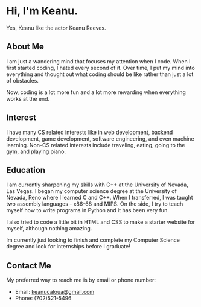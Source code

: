 # Hi, I'm Keanu.

Yes, Keanu like the actor Keanu Reeves.

## About Me
I am just a wandering mind that focuses my attention when I code. When I first started coding, I hated every second of it. Over time, I put my mind into everything and thought out
what coding should be like rather than just a lot of obstacles.

Now, coding is a lot more fun and a lot more rewarding when everything works at the end. 

## Interest
I have many CS related interests like in web development, backend development, game development, software engineering, and even machine learning.
Non-CS related interests include traveling, eating, going to the gym, and playing piano.

## Education
I am currently sharpening my skills with C++ at the University of Nevada, Las Vegas. I began my computer science degree at the University of Nevada, Reno where I learned C and C++.
When I transferred, I was taught two assembly languages - x86-68 and MIPS. On the side, I try to teach myself how to write programs in Python and it has been very fun. 

I also tried to code a little bit in HTML and CSS to make a starter website for myself, although nothing amazing.

Im currently just looking to finish and complete my Computer Science degree and look for internships before I graduate!

## Contact Me
My preferred way to reach me is by email or phone number:
- Email: keanucaloua@gmail.com
- Phone: (702)521-5496
